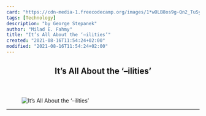 ```yaml
---
card: "https://cdn-media-1.freecodecamp.org/images/1*wOLB8os9g-Qn2_TuSyp6Zw.jpeg"
tags: [Technology]
description: "by George Stepanek"
author: "Milad E. Fahmy"
title: "It’s All About the ‘–ilities’"
created: "2021-08-16T11:54:24+02:00"
modified: "2021-08-16T11:54:24+02:00"
---
```

<div class="site-wrapper">
<main id="site-main" class="site-main outer">
<div class="inner">
<article class="post-full post tag-technology tag-web-development tag-programming tag-tech tag-design ">
<header class="post-full-header">
<h1 class="post-full-title">It’s All About the ‘–ilities’</h1>
</header>
<figure class="post-full-image">
<picture>
<source media="(max-width: 700px)" sizes="1px" srcset="data:image/gif;base64,R0lGODlhAQABAIAAAAAAAP///yH5BAEAAAAALAAAAAABAAEAAAIBRAA7 1w">
<source media="(min-width: 701px)" sizes="(max-width: 800px) 400px,
(max-width: 1170px) 700px,
1400px" srcset="https://cdn-media-1.freecodecamp.org/images/1*wOLB8os9g-Qn2_TuSyp6Zw.jpeg 300w,
https://cdn-media-1.freecodecamp.org/images/1*wOLB8os9g-Qn2_TuSyp6Zw.jpeg 600w,
https://cdn-media-1.freecodecamp.org/images/1*wOLB8os9g-Qn2_TuSyp6Zw.jpeg 1000w,
https://cdn-media-1.freecodecamp.org/images/1*wOLB8os9g-Qn2_TuSyp6Zw.jpeg 2000w">
<img onerror="this.style.display='none'" src="https://cdn-media-1.freecodecamp.org/images/1*wOLB8os9g-Qn2_TuSyp6Zw.jpeg" alt="It’s All About the ‘–ilities’">
</picture>
</figure>
<section class="post-full-content">
<div class="post-content medium-migrated-article">
</div>
<hr>
</section>
</article>
</div>
</main>
</div>
<!-- Google Tag Manager (noscript) -->
<!-- End Google Tag Manager (noscript) -->
